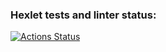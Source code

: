 ### Hexlet tests and linter status:
[![Actions Status](https://github.com/Tony-Milukov/algorithms-project-69/actions/workflows/hexlet-check.yml/badge.svg)](https://github.com/Tony-Milukov/algorithms-project-69/actions)